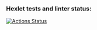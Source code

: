 ### Hexlet tests and linter status:
[![Actions Status](https://github.com/dimankrasavchik/backend-project-44/workflows/hexlet-check/badge.svg)](https://github.com/dimankrasavchik/backend-project-44/actions)